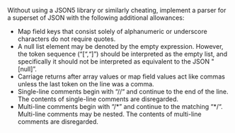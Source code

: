Without using a JSON5 library or similarly cheating, implement a parser for a superset of JSON with the following additional allowances:
* Map field keys that consist solely of alphanumeric or underscore characters do not require quotes.
* A null list element may be denoted by the empty expression.  However, the token sequence (“[“,“]”) should be interpreted as the empty list, and specifically it should not be interpreted as equivalent to the JSON "[null]”.
* Carriage returns after array values or map field values act like commas unless the last token on the line was a comma.
* Single-line comments begin with “//“ and continue to the end of the line.  The contents of single-line comments are disregarded.
* Multi-line comments begin with “/\*” and continue to the matching “*/“.  Multi-line comments may be nested.  The contents of multi-line comments are disregarded.